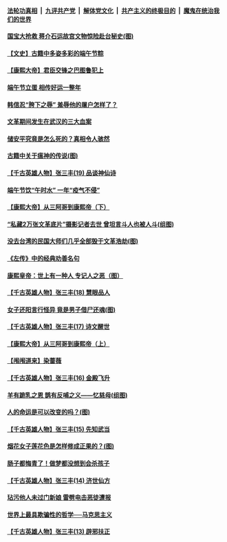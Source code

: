 ####  [法轮功真相](../../../../basic/blob/master/README.md?t=06270102) &nbsp;|&nbsp; [九评共产党](../../../../9ping.md/blob/master/README.md?t=06270102) &nbsp;|&nbsp; [解体党文化](../../../../jtdwh.md/blob/master/README.md?t=06270102)  &nbsp;|&nbsp; [共产主义的终极目的](../../../../gczydzjmd.md/blob/master/README.md?t=06270102) &nbsp;|&nbsp; [魔鬼在统治我们的世界](../../../../mgztzwmdsj.md/blob/master/README.md?t=06270102) 

#### [国宝大抢救 蒋介石运故宫文物惊险赴台秘史(图)](../pages/prog647/a102879919.md?t=06270102) 

#### [【文史】古籍中多姿多彩的端午节粽](../pages/prog647/a102879828.md?t=06270102) 

#### [【康熙大帝】君臣交锋之巴图鲁犯上](../pages/prog647/a102879753.md?t=06270102) 

#### [端午节立蛋 相传好运一整年](../pages/prog647/a102879414.md?t=06270102) 

#### [韩信忍“胯下之辱” 羞辱他的屠户怎样了？](../pages/prog647/a102879267.md?t=06270102) 

#### [文革期间发生在武汉的三大血案](../pages/prog647/a102879261.md?t=06270102) 

#### [储安平究竟是怎么死的？真相令人骇然](../pages/prog647/a102879255.md?t=06270102) 

#### [古籍中关于瘟神的传说(图)](../pages/prog647/a102879183.md?t=06270102) 

#### [【千古英雄人物】张三丰(19) 品谈神仙诗](../pages/prog647/a102879036.md?t=06270102) 

#### [端午节饮“午时水” 一年“疫气不侵”](../pages/prog647/a102878487.md?t=06270102) 

#### [【康熙大帝】从三阿哥到康熙帝（下）](../pages/prog647/a102878867.md?t=06270102) 

#### [“私藏2万张文革底片”摄影记者去世 曾坦言斗人也被人斗(组图)](../pages/prog647/a102878442.md?t=06270102) 

#### [没去台湾的民国大师们几乎全部毁于文革浩劫(图)](../pages/prog647/a102878438.md?t=06270102) 

#### [《左传》中的经典劝善名句](../pages/prog647/a102877510.md?t=06270102) 

#### [康熙皇帝：世上有一种人 专记人之恶（图）](../pages/prog647/a102877478.md?t=06270102) 

#### [【千古英雄人物】张三丰(18) 慧眼品人](../pages/prog647/a102877321.md?t=06270102) 

#### [女子还阳言行怪异 竟是男子借尸还魂(图)](../pages/prog647/a102876593.md?t=06270102) 

#### [【千古英雄人物】张三丰(17) 诗文醒世](../pages/prog647/a102876526.md?t=06270102) 

#### [【康熙大帝】从三阿哥到康熙帝（上）](../pages/prog647/a102876250.md?t=06270102) 

#### [【闱闱道来】染蔷薇](../pages/prog647/a102876076.md?t=06270102) 

#### [【千古英雄人物】张三丰(16) 金殿飞升](../pages/prog647/a102876032.md?t=06270102) 

#### [羊有跪乳之恩 鹊有反哺之义——忆慈母(组图)](../pages/prog647/a102875584.md?t=06270102) 

#### [人的命运是可以改变的吗？(图)](../pages/prog647/a102875576.md?t=06270102) 

#### [【千古英雄人物】张三丰(15) 先知武当](../pages/prog647/a102875425.md?t=06270102) 

#### [烟花女子莲花色是怎样修成正果的？(图)](../pages/prog647/a102874724.md?t=06270102) 

#### [肠子都悔青了！做梦都没想到会杀孩子](../pages/prog647/a102874720.md?t=06270102) 

#### [【千古英雄人物】张三丰(14) 济世仙方](../pages/prog647/a102874590.md?t=06270102) 

#### [玷污他人未过门新娘 雷劈电击恶徒遭报](../pages/prog647/a102873878.md?t=06270102) 

#### [世界上最具欺骗性的哲学──马克思主义](../pages/prog647/a102873869.md?t=06270102) 

#### [【千古英雄人物】张三丰(13) 辟邪扶正](../pages/prog647/a102873790.md?t=06270102) 

